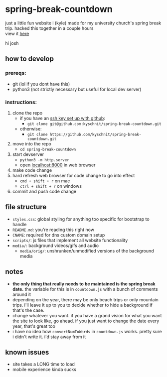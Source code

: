 # spring-break-countdown

just a little fun website i (kyle) made for my university church's spring break trip. hacked this together in a couple hours <br>
view it [here](http://howmanydaysuntilnewlifespringbreak.com/)

hi josh

## how to develop

### prereqs:

- git (lol if you dont have this)
- python3 (not strictly necessary but useful for local dev server)

### instructions:

1. clone the repo
   - if you have an [ssh key set up with github](https://docs.github.com/en/authentication/connecting-to-github-with-ssh/adding-a-new-ssh-key-to-your-github-account):
     - `git clone git@github.com:kyschnit/spring-break-countdown.git`
   - otherwise:
     - `git clone https://github.com/kyschnit/spring-break-countdown.git`
2. move into the repo
   - `cd spring-break-countdown`
3. start devserver
   - `python3 -m http.server`
   - open [localhost:8000](http://localhost:8000) in web browser
4. make code change
5. hard refresh web browser for code change to go into effect
   - `cmd + shift + r` on mac
   - `ctrl + shift + r` on windows
6. commit and push code change

## file structure

- `styles.css`: global styling for anything too specific for bootstrap to handle
- `README.md`: you're reading this right now
- `CNAME`: required for dns custom domain setup
- `scripts/`: js files that implement all website functionality
- `media/`: background videos/gifs and audio
  - `media/orig/`: unshrunken/unmodified versions of the background media

## notes

- **the only thing that really needs to be maintained is the spring break date.** the variable for this is in `countdown.js` with a bunch of comments around it
- depending on the year, there may be only beach trips or only mountain trips. i'll leave it up to you to decide whether to hide a background if that's the case.
- change whatever you want. if you have a grand vision for what you want the site to look like, go ahead. if you just want to change the date every year, that's great too
- i have no idea how `convertNumToWords` in `countdown.js` works. pretty sure i didn't write it. i'd stay away from it

## known issues

- site takes a LONG time to load
- mobile experience kinda sucks
